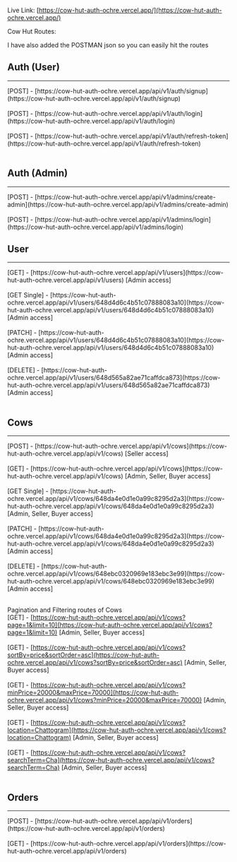 Live Link: [https://cow-hut-auth-ochre.vercel.app/](https://cow-hut-auth-ochre.vercel.app/)

Cow Hut Routes:

I have also added the POSTMAN json so you can easily hit the routes

## Auth (User)
<hr />
[POST] - [https://cow-hut-auth-ochre.vercel.app/api/v1/auth/signup](https://cow-hut-auth-ochre.vercel.app/api/v1/auth/signup) <br /> <br />
[POST] - [https://cow-hut-auth-ochre.vercel.app/api/v1/auth/login](https://cow-hut-auth-ochre.vercel.app/api/v1/auth/login) <br /> <br />
[POST] - [https://cow-hut-auth-ochre.vercel.app/api/v1/auth/refresh-token](https://cow-hut-auth-ochre.vercel.app/api/v1/auth/refresh-token) <br /> <br />

## Auth (Admin)
<hr />
[POST] - [https://cow-hut-auth-ochre.vercel.app/api/v1/admins/create-admin](https://cow-hut-auth-ochre.vercel.app/api/v1/admins/create-admin) <br /> <br />
[POST] - [https://cow-hut-auth-ochre.vercel.app/api/v1/admins/login](https://cow-hut-auth-ochre.vercel.app/api/v1/admins/login)

## User
<hr />
[GET] - [https://cow-hut-auth-ochre.vercel.app/api/v1/users](https://cow-hut-auth-ochre.vercel.app/api/v1/users) [Admin access] <br /><br />
[GET Single] - [https://cow-hut-auth-ochre.vercel.app/api/v1/users/648d4d6c4b51c07888083a10](https://cow-hut-auth-ochre.vercel.app/api/v1/users/648d4d6c4b51c07888083a10) [Admin access] <br /> <br />
[PATCH] - [https://cow-hut-auth-ochre.vercel.app/api/v1/users/648d4d6c4b51c07888083a10](https://cow-hut-auth-ochre.vercel.app/api/v1/users/648d4d6c4b51c07888083a10) [Admin access] <br /> <br />
[DELETE] - [https://cow-hut-auth-ochre.vercel.app/api/v1/users/648d565a82ae71caffdca873](https://cow-hut-auth-ochre.vercel.app/api/v1/users/648d565a82ae71caffdca873) [Admin access] <br /> <br />

## Cows
<hr />
[POST] - [https://cow-hut-auth-ochre.vercel.app/api/v1/cows](https://cow-hut-auth-ochre.vercel.app/api/v1/cows) [Seller access] <br /> <br />
[GET] - [https://cow-hut-auth-ochre.vercel.app/api/v1/cows](https://cow-hut-auth-ochre.vercel.app/api/v1/cows) [Admin, Seller, Buyer access] <br /> <br />
[GET Single] - [https://cow-hut-auth-ochre.vercel.app/api/v1/cows/648da4e0d1e0a99c8295d2a3](https://cow-hut-auth-ochre.vercel.app/api/v1/cows/648da4e0d1e0a99c8295d2a3) [Admin, Seller, Buyer access] <br /> <br />
[PATCH] - [https://cow-hut-auth-ochre.vercel.app/api/v1/cows/648da4e0d1e0a99c8295d2a3](https://cow-hut-auth-ochre.vercel.app/api/v1/cows/648da4e0d1e0a99c8295d2a3) [Admin access] <br /> <br />
[DELETE] - [https://cow-hut-auth-ochre.vercel.app/api/v1/cows/648ebc0320969e183ebc3e99](https://cow-hut-auth-ochre.vercel.app/api/v1/cows/648ebc0320969e183ebc3e99) [Admin access] <br /><br /> 

Pagination and Filtering routes of Cows <br />
[GET] - [https://cow-hut-auth-ochre.vercel.app/api/v1/cows?page=1&limit=10](https://cow-hut-auth-ochre.vercel.app/api/v1/cows?page=1&limit=10) [Admin, Seller, Buyer access] <br /> <br />
[GET] - [https://cow-hut-auth-ochre.vercel.app/api/v1/cows?sortBy=price&sortOrder=asc](https://cow-hut-auth-ochre.vercel.app/api/v1/cows?sortBy=price&sortOrder=asc) [Admin, Seller, Buyer access] <br /> <br />
[GET] - [https://cow-hut-auth-ochre.vercel.app/api/v1/cows?minPrice=20000&maxPrice=70000](https://cow-hut-auth-ochre.vercel.app/api/v1/cows?minPrice=20000&maxPrice=70000) [Admin, Seller, Buyer access] <br /> <br />
[GET] - [https://cow-hut-auth-ochre.vercel.app/api/v1/cows?location=Chattogram](https://cow-hut-auth-ochre.vercel.app/api/v1/cows?location=Chattogram) [Admin, Seller, Buyer access] <br /> <br />
[GET] - [https://cow-hut-auth-ochre.vercel.app/api/v1/cows?searchTerm=Cha](https://cow-hut-auth-ochre.vercel.app/api/v1/cows?searchTerm=Cha) [Admin, Seller, Buyer access] <br /> <br />

## Orders
<hr />
[POST] - [https://cow-hut-auth-ochre.vercel.app/api/v1/orders](https://cow-hut-auth-ochre.vercel.app/api/v1/orders) <br /> <br />
[GET] - [https://cow-hut-auth-ochre.vercel.app/api/v1/orders](https://cow-hut-auth-ochre.vercel.app/api/v1/orders) <br />
